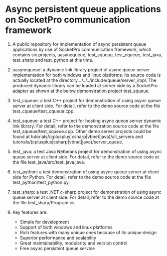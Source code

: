 # Async persistent queue applications on SocketPro communication framework

1. A public repository for implementation of async persistent queue applications by use of SocketPro communication framework, which contains six projects, uasyncqueue, test_squeue, test_cqueue, test_java, test_sharp and test_python at this time.

2. uasyncqueue: a dynamic link library project of async queue server implementation for both windows and linux platforms. Its source code is actually located at the directory ../../../include/queue/server_impl. The produced dynamic library can be loaded at server side by a SocketPro adapter as shown at the below demonstration project test_squeue.

3. test_cqueue: a test C++ project for demonstration of using async queue server at client side. For detail, refer to the demo source code at the file test_cqueue/test_cqueue.cpp.

4. test_squeue: a test C++ project for hosting async queue server dynamic link library. For detail, refer to the demonstration source code at the file test_squeue/test_squeue.cpp. Other demo server projects could be found at tutorials/(cplusplus|csharp|vbnet|java)/all_servers and tutorials/(cplusplus|csharp|vbnet|java)/server_queue.

5. test_java: a test Java Netbeans project for demonstration of using async queue server at client side. For detail, refer to the demo source code at the file test_java/src/test_java.java.

6. test_python: a test demonstration of using async queue server at client side for Python. For detail, refer to the demo source code at the file test_python/test_python.py.

7. test_sharp: a test .NET c-sharp project for demonstration of using async queue server at client side. For detail, refer to the demo source code at the file test_sharp/Program.cs.

8. Key features are:
    - Simple for development
    - Support of both windows and linux platforms
    - Rich features with many unique ones because of its unique design
    - Superior performance and scalability
    - Great maintainability, modularity and version control
    - Free async persistent queue service
